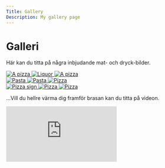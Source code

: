 ```yaml
---
Title: Gallery
Description: My gallery page
---
```


# Galleri

Här kan du titta på några inbjudande mat- och dryck-bilder.

<div class="gallery">

<div class="gallery column"> <a href="%base_url%/image/pexels-brett-jordan-825661.jpg" target="_blank">
        <source media="(min-width: 668px)" srcset="%base_url%/image/pexels-brett-jordan-825661.jpg">
        <img src="%base_url%/image/pexels-brett-jordan-825661.jpg&w=667" alt="A pizza">
</a>

<a href="%base_url%/image/pexels-chris-f-1283219.jpg" target="_blank">
        <source media="(min-width: 668px)" srcset="%base_url%/image/pexels-chris-f-1283219">
        <img src="%base_url%/image/pexels-chris-f-1283219.jpg&w=667" alt="Liquor">
</a>

<a href="%base_url%/image/pexels-eneida-nieves-905847.jpg" target="_blank">
        <source media="(min-width: 668px)" srcset="%base_url%/image/pexels-eneida-nieves-905847.jpg">
        <img src="%base_url%/image/pexels-eneida-nieves-905847.jpg&w=667" alt="A pizza">
</a>
</div>

<div class="gallery column"> <a href="%base_url%/image/pexels-engin-akyurt-1460872.jpg" target="_blank">
        <source media="(min-width: 668px)" srcset="%base_url%/image/pexels-engin-akyurt-1460872.jpg">
        <img src="%base_url%/image/pexels-engin-akyurt-1460872.jpg&w=667" alt="Pasta">
</a>

<a href="%base_url%/image/pexels-engin-akyurt-3214161.jpg" target="_blank">
        <source media="(min-width: 668px)" srcset="%base_url%/image/pexels-engin-akyurt-3214161.jpg">
        <img src="%base_url%/image/pexels-engin-akyurt-3214161.jpg&w=667" alt="Pasta">
</a>

<a href="%base_url%/image/pexels-muffin-creatives-1653877.jpg" target="_blank">
        <source media="(min-width: 668px)" srcset="%base_url%/image/pexels-muffin-creatives-1653877.jpg">
        <img src="%base_url%/image/pexels-muffin-creatives-1653877.jpg&w=667" alt="Pizza">
</a>
</div>

<div class="gallery column"> <a href="%base_url%/image/pexels-rodolfo-clix-1596884.jpg" target="_blank">
            <source media="(min-width: 668px)" srcset="%base_url%/image/pexels-rodolfo-clix-1596884.jpg">
            <img src="%base_url%/image/pexels-rodolfo-clix-1596884.jpg&w=667" alt="Pizza sign">
    </a>

<a href="%base_url%/image/pexels-george-desipris-1028637.jpg" target="_blank">
        <source media="(min-width: 668px)" srcset="%base_url%/image/pexels-george-desipris-1028637.jpg">
        <img src="%base_url%/image/pexels-george-desipris-1028637.jpg&w=667" alt="Pizza">
</a>

<a href="%base_url%/image/pexels-calebe-miranda-108370.jpg" target="_blank">
        <source media="(min-width: 668px)" srcset="%base_url%/image/pexels-calebe-miranda-108370.jpg">
        <img src="%base_url%/image/pexels-calebe-miranda-108370.jpg&w=667" alt="Pizza">
</a>
</div>
</div>

...Vill du hellre värma dig framför brasan kan du titta på videon.

<div class="embed-container">
    <iframe src="https://www.youtube.com/embed/bsr5RiIYEzE" frameborder="0" allowfullscreen></iframe>
</div>
